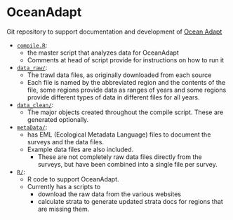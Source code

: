 # OceanAdapt
Git repository to support documentation and development of [Ocean Adapt](http://oceanadapt.rutgers.edu)

* [`compile.R`](https://github.com/mpinsky/OceanAdapt/blob/master/compile.R): 
   * the master script that analyzes data for OceanAdapt
   * Comments at head of script provide for instructions on how to run it
* [`data_raw/`](https://github.com/mpinsky/OceanAdapt/tree/master/data_raw): 
   * The trawl data files, as originally downloaded from each source
   * Each file is named by the abbreviated region and the contents of the file, some regions provide data as ranges of years and some regions provide different types of data in different files for all years.
* [`data_clean/`](https://github.com/mpinsky/OceanAdapt/tree/master/data_clean):
  * The major objects created throughout the compile script.  These are generated optionally.
* [`metaData/`](https://github.com/mpinsky/OceanAdapt/tree/master/metaData): 
   * has EML (Ecological Metadata Language) files to document the surveys and the data files. 
   * Example data files are also included. 
     * These are not completely raw data files directly from the surveys, but have been combined into a single file per survey.
* [`R/`](https://github.com/mpinsky/OceanAdapt/tree/master/R): 
   * R code to support OceanAdapt. 
   * Currently has a scripts to 
     * download the raw data from the various websites
     * calculate strata to generate updated strata docs for regions that are missing them.
